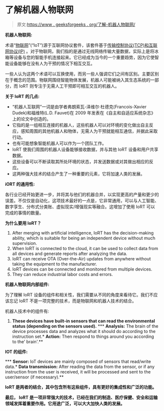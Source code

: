# 了解机器人物联网

> 原文:[https://www . geeksforgeeks . org/了解-机器人物联网/](https://www.geeksforgeeks.org/understanding-internet-of-robotic-things/)

**机器人物联网:**

术语“[物联网](https://www.geeksforgeeks.org/introduction-to-internet-of-things-iot-set-1/)”(“IoT”)源于互联网协议套件，该套件基于[传输控制协议(TCP)和互联网协议(IP)](https://www.geeksforgeeks.org/tcp-ip-model/) 。对于物联网，我们指的是通过无线网络传输大量数据，实际上是将冰箱等设备与您的智能手机连接起来。它已经成为当今的一个重要趋势，因为它使智能设备能够在没有人为干预的情况下相互交互。

一些人认为这两个术语可以互换使用，而另一些人强调它们之间有区别。主要区别在于概念的范围。物联网围绕智能物体发展，机器人可能被纳入其生态系统的一部分，而 IoRT 则专注于无需人工干预即可相互交互的机器人。

**关于 IoRT 的几点:**

*   “机器人互联网”一词是由学者弗朗索瓦-泽维尔·杜德克(Francois-Xavier Dudek)和福维特(L.D. Fauvet)在 2009 年发表在《自主和自适应系统杂志》上的论文中创造的。
*   它指的是一组相互连接的机器人，这些机器人可以对环境的变化做出自主反应，感知周围的其他机器人和物体，无需人为干预就能相互通信，并据此采取行动。
*   也有可能想象智能机器人可以作为一个团队工作。
*   IoRT 使我们周围的机器人设备能够接收数据，并与其他 IoRT 设备和用户共享数据。
*   这些设备可以不断读取其所处环境的状态，并发送数据或对其做出相应的反应。
*   这两种强大技术的结合产生了一种重要的元素，它将加速人类的发展。

**iORT 的通用性:**

各行业已经开始更进一步，并将其与他们的机器合并，以实现更高的产量和更少的误差。不仅仅是自动化，这项技术最好的一点是，它非常通用，可以与人工智能、数字孪生、分布式分类账、虚拟现实/增强现实等融合。这增加了使用 IoRT 可以完成的事情的数量。

**为什么要用 IoRT？**

1.  After merging with artificial intelligence, IoRT has the decision-making ability, which is suitable for being an independent device without much supervision.
2.  When IoRT is connected to the cloud, it can be used to collect data from all devices and generate reports after analyzing the data.
3.  IoRT can receive OTA (Over-the-Air) updates from anywhere without taking the equipment to the manufacturer.
4.  IoRT devices can be connected and monitored from multiple devices.
5.  They can reduce industrial labor costs and errors.

**机器人物联网内部组件:**

为了理解 IoRT 设备的组件和相关性，我们需要从不同的角度来看待它。我们不应该忘记 IoRT 不是一项完整的技术，而是物联网和机器人技术的结合。

机器人技术中的组件有:

1.  **These devices have built-in sensors that can read the environmental status (depending on the sensors used).**
***   **Analysis:** The brain of the device processes data and analyzes what it should do according to the instruction set.*   **Action:** Then respond to things around you according to the' brain'.**

**IOT 的组件:**

***   **Sensor:** IoT devices are mainly composed of sensors that read/write data.*   **Data transmission:** After reading the data from the sensor, or if any instruction from the user is received, it will be processed and sent to the user/sensor (if necessary).**

**IoRT 是两者的结合，其中包含所有这些组件，具有更好的集成性和广泛的功能。**

****最后，** IoRT 是一项非常强大的技术，已经在我们的制造、医疗保健、安全和运输领域发挥着重要作用。它用途广泛，可以大大加快人类的发展。**
